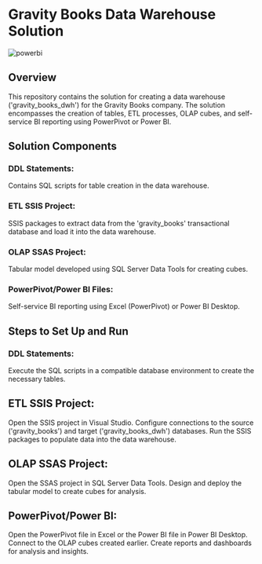 
# Gravity Books Data Warehouse Solution
 
 ![powerbi](https://github.com/AbdallahAmr3398/Gravity-Bookstore/assets/141870604/502eacee-8c89-427e-856a-4a69f4530e57)


## Overview
This repository contains the solution for creating a data warehouse ('gravity_books_dwh') for the Gravity Books company. The solution encompasses the creation of tables, ETL processes, OLAP cubes, and self-service BI reporting using PowerPivot or Power BI.

## Solution Components
### DDL Statements:
 Contains SQL scripts for table creation in the data warehouse.
### ETL SSIS Project:
 SSIS packages to extract data from the 'gravity_books' transactional database and load it into the data warehouse.
### OLAP SSAS Project:
 Tabular model developed using SQL Server Data Tools for creating cubes.
### PowerPivot/Power BI Files:
 Self-service BI reporting using Excel (PowerPivot) or Power BI Desktop.
## Steps to Set Up and Run
### DDL Statements:
 Execute the SQL scripts in a compatible database environment to create the necessary tables.
## ETL SSIS Project:
Open the SSIS project in Visual Studio.
Configure connections to the source ('gravity_books') and target ('gravity_books_dwh') databases.
Run the SSIS packages to populate data into the data warehouse.
## OLAP SSAS Project:
Open the SSAS project in SQL Server Data Tools.
Design and deploy the tabular model to create cubes for analysis.
## PowerPivot/Power BI:
Open the PowerPivot file in Excel or the Power BI file in Power BI Desktop.
Connect to the OLAP cubes created earlier.
Create reports and dashboards for analysis and insights.
